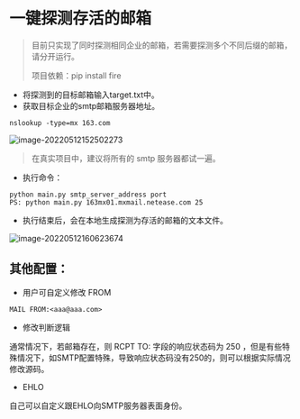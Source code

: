 # 一键探测存活的邮箱

> 目前只实现了同时探测相同企业的邮箱，若需要探测多个不同后缀的邮箱，请分开运行。
>
> 项目依赖：pip install fire

- 将探测到的目标邮箱输入target.txt中。
- 获取目标企业的smtp邮箱服务器地址。

```
nslookup -type=mx 163.com
```

![image-20220512152502273](https://huihui-1258180155.cos.ap-nanjing.myqcloud.com/image-20220512152502273.png)

> 在真实项目中，建议将所有的 smtp 服务器都试一遍。

- 执行命令：

```
python main.py smtp_server_address port
PS: python main.py 163mx01.mxmail.netease.com 25
```

- 执行结束后，会在本地生成探测为存活的邮箱的文本文件。

![image-20220512160623674](https://huihui-1258180155.cos.ap-nanjing.myqcloud.com/image-20220512160623674.png)

## 其他配置：

- 用户可自定义修改 FROM

```
MAIL FROM:<aaa@aaa.com>
```

- 修改判断逻辑

通常情况下，若邮箱存在，则  RCPT TO: 字段的响应状态码为 250 ，但是有些特殊情况下，如SMTP配置特殊，导致响应状态码没有250的，则可以根据实际情况修改源码。

- EHLO

自己可以自定义跟EHLO向SMTP服务器表面身份。